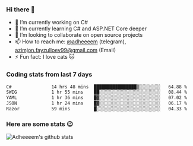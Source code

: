### Hi there 👋

<!--
**adheeeem/adheeeem** is a ✨ _special_ ✨ repository because its `README.md` (this file) appears on your GitHub profile.

Here are some ideas to get you started:
-->
- 🔭 I’m currently working on C#
- 🌱 I’m currently learning C# and ASP.NET Core deeper
- 👯 I’m looking to collaborate on open source projects
- 📫 How to reach me: [@adheeeem](https://t.me/adheeeem) (telegram), azimjon.fayzulloev99@gmail.com (Email)
- ⚡ Fun fact: I love cats :cat:


### Coding stats from last 7 days
<!--START_SECTION:waka-->

```txt
C#               14 hrs 48 mins  ████████████████▒░░░░░░░░   64.88 %
SWIG             1 hr 55 mins    ██░░░░░░░░░░░░░░░░░░░░░░░   08.44 %
YAML             1 hr 36 mins    █▓░░░░░░░░░░░░░░░░░░░░░░░   07.02 %
JSON             1 hr 24 mins    █▓░░░░░░░░░░░░░░░░░░░░░░░   06.17 %
Razor            59 mins         █░░░░░░░░░░░░░░░░░░░░░░░░   04.33 %
```

<!--END_SECTION:waka-->

### Here are some stats :wink:
![Adheeeem's github stats](https://github-readme-stats.vercel.app/api?username=adheeeem&show_icons=true&theme=radical)
